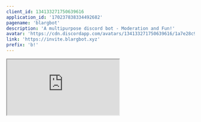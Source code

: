 ```yaml
---
client_id: 134133271750639616
application_id: '170237838334492682'
pagename: 'blargbot'
description: 'A multipurpose discord bot - Moderation and Fun!'
avatar: 'https://cdn.discordapp.com/avatars/134133271750639616/1a7e28c9bf7a69475b7928226ca70a40.png'
link: 'https://invite.blargbot.xyz'
prefix: 'b!'
---
```

<iframe src="https://blargbot.xyz/" class="ls-iframe">
<!--
This data was imported from ls.terminal.ink
-->
